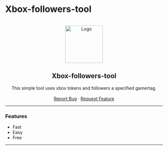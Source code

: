 # Xbox-followers-tool
<div id="top"></div>

<br/>
<div align="center">
  <a href="https://github.com/mbcmkay/Xbox-followers-tool">
    <img src="https://i.imgur.com/c3vgTg2.png" alt="Logo" width="120" height="120">
  </a>
  
  <h2 align="center">Xbox-followers-tool</h3>

  <p align="center">
    This simple tool uses xbox tokens and followers a specified gamertag.
    <br />
    <br />
    <a href="https://github.com/mbcmkay/Xbox-followers-tool/issues">Report Bug</a>
    ·
    <a href="https://github.com/mbcmkay/Xbox-followers-tool/issues">Request Feature</a>
  </p>
</div>
  
---------------------------------------

### Features
* Fast
* Easy
* Free

---------------------------------------
